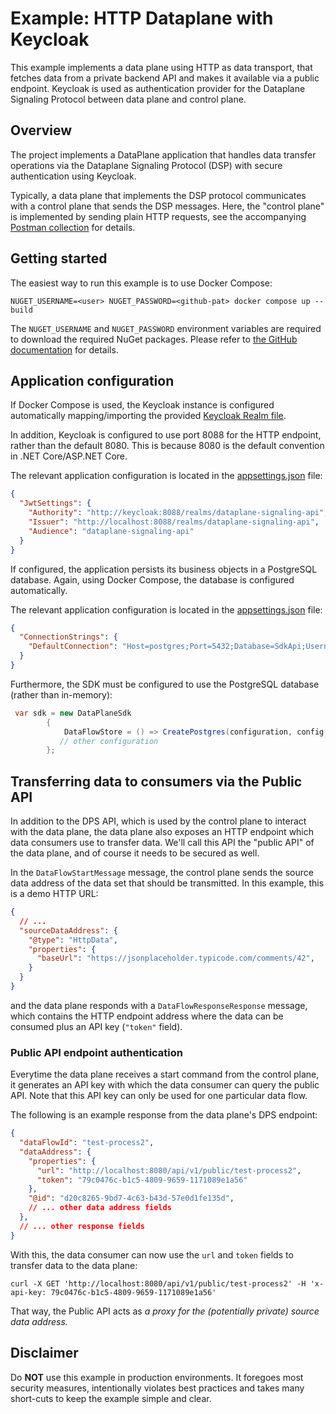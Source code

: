 # Example: HTTP Dataplane with Keycloak

This example implements a data plane using HTTP as data transport, that fetches data from a private backend API and
makes it available via a public endpoint.
Keycloak is used as authentication provider for the Dataplane Signaling Protocol between data plane and control plane.

## Overview

The project implements a DataPlane application that handles data transfer operations via the Dataplane Signaling
Protocol (DSP) with secure authentication using Keycloak.

Typically, a data plane that implements the DSP protocol communicates with a control plane that sends the DSP
messages. Here, the "control plane" is implemented by sending plain HTTP requests, see the
accompanying [Postman collection](./postman) for details.

## Getting started

The easiest way to run this example is to use Docker Compose:

```shell
NUGET_USERNAME=<user> NUGET_PASSWORD=<github-pat> docker compose up --build
```

The `NUGET_USERNAME` and `NUGET_PASSWORD` environment variables are required to download the required NuGet packages.
Please refer
to [the GitHub documentation](https://docs.github.com/en/packages/working-with-a-github-packages-registry/working-with-the-container-registry#authenticating-to-the-container-registry)
for details.

## Application configuration

If Docker Compose is used, the Keycloak instance is configured automatically mapping/importing the
provided [Keycloak Realm file](./keycloak/dataplane-api-realm.json).

In addition, Keycloak is configured to use port 8088 for the HTTP endpoint, rather than the default 8080. This is
because 8080 is the default convention in .NET Core/ASP.NET Core.

The relevant application configuration is located in the [appsettings.json](./appsettings.json) file:

```json
{
  "JwtSettings": {
    "Authority": "http://keycloak:8088/realms/dataplane-signaling-api",
    "Issuer": "http://localhost:8088/realms/dataplane-signaling-api",
    "Audience": "dataplane-signaling-api"
  }
}
```

If configured, the application persists its business objects in a PostgreSQL database. Again, using Docker Compose,
the database is configured automatically.

The relevant application configuration is located in the [appsettings.json](./appsettings.json) file:

```json
{
  "ConnectionStrings": {
    "DefaultConnection": "Host=postgres;Port=5432;Database=SdkApi;Username=postgres;Password=postgres"
  }
}
```

Furthermore, the SDK must be configured to use the PostgreSQL database (rather than in-memory):

```csharp
 var sdk = new DataPlaneSdk
        {
            DataFlowStore = () => CreatePostgres(configuration, config.RuntimeId),
           // other configuration
        };
```

## Transferring data to consumers via the Public API

In addition to the DPS API, which is used by the control plane to interact with the data plane, the data plane also
exposes an HTTP endpoint which data consumers use to transfer data. We'll call this API the "public API" of the data
plane, and of course it needs to be secured as well.

In the `DataFlowStartMessage` message, the control plane sends the source data address of the data set that should be
transmitted. In this example, this is a demo HTTP URL:

```json lines
{
  // ...
  "sourceDataAddress": {
    "@type": "HttpData",
    "properties": {
      "baseUrl": "https://jsonplaceholder.typicode.com/comments/42",
    }
  }
}

```

and the data plane responds with a `DataFlowResponseResponse` message, which contains the HTTP endpoint address where
the data can be consumed plus an API key (`"token"` field).

### Public API endpoint authentication

Everytime the data plane receives a start command from the control plane, it generates an API key with which the data
consumer can query the public API. Note that this API key can only be used for one particular data flow.

The following is an example response from the data plane's DPS endpoint:

```json lines
{
  "dataFlowId": "test-process2",
  "dataAddress": {
    "properties": {
      "url": "http://localhost:8080/api/v1/public/test-process2",
      "token": "79c0476c-b1c5-4809-9659-1171089e1a56"
    },
    "@id": "d20c8265-9bd7-4c63-b43d-57e0d1fe135d",
    // ... other data address fields
  },
  // ... other response fields
}
```

With this, the data consumer can now use the `url` and `token` fields to transfer data to the data plane:

```shell
curl -X GET 'http://localhost:8080/api/v1/public/test-process2' -H 'x-api-key: 79c0476c-b1c5-4809-9659-1171089e1a56'
```

That way, the Public API acts as _a proxy for the (potentially private) source data address._

## Disclaimer

Do **NOT** use this example in production environments. It foregoes most security measures, intentionally violates
best practices and takes many short-cuts to keep the example simple and clear.
